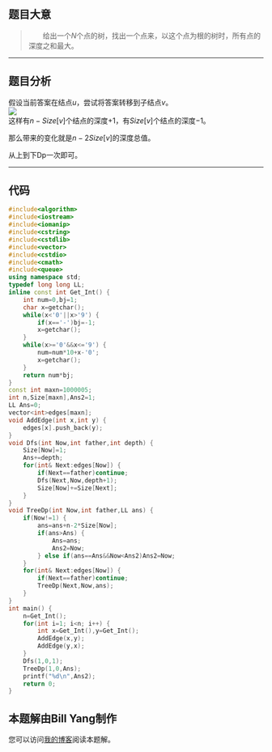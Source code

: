 ## 题目大意
> &ensp;&ensp;&ensp;&ensp;给出一个$N$个点的树，找出一个点来，以这个点为根的树时，所有点的深度之和最大。  

-----
## 题目分析
假设当前答案在结点$u$，尝试将答案转移到子结点$v$。  
![](/img/billyang-1.png)  
这样有$n-Size[v]$个结点的深度$+1$，有$Size[v]$个结点的深度$-1$。  

那么带来的变化就是$n-2Size[v]$的深度总值。  

从上到下Dp一次即可。  

-----
## 代码
```cpp
#include<algorithm>
#include<iostream>
#include<iomanip>
#include<cstring>
#include<cstdlib>
#include<vector>
#include<cstdio>
#include<cmath>
#include<queue>
using namespace std;
typedef long long LL;
inline const int Get_Int() {
	int num=0,bj=1;
	char x=getchar();
	while(x<'0'||x>'9') {
		if(x=='-')bj=-1;
		x=getchar();
	}
	while(x>='0'&&x<='9') {
		num=num*10+x-'0';
		x=getchar();
	}
	return num*bj;
}
const int maxn=1000005;
int n,Size[maxn],Ans2=1;
LL Ans=0;
vector<int>edges[maxn];
void AddEdge(int x,int y) {
	edges[x].push_back(y);
}
void Dfs(int Now,int father,int depth) {
	Size[Now]=1;
	Ans+=depth;
	for(int& Next:edges[Now]) {
		if(Next==father)continue;
		Dfs(Next,Now,depth+1);
		Size[Now]+=Size[Next];
	}
}
void TreeDp(int Now,int father,LL ans) {
	if(Now!=1) {
		ans=ans+n-2*Size[Now];
		if(ans>Ans) {
			Ans=ans;
			Ans2=Now;
		} else if(ans==Ans&&Now<Ans2)Ans2=Now;
	}
	for(int& Next:edges[Now]) {
		if(Next==father)continue;
		TreeDp(Next,Now,ans);
	}
}
int main() {
	n=Get_Int();
	for(int i=1; i<n; i++) {
		int x=Get_Int(),y=Get_Int();
		AddEdge(x,y);
		AddEdge(y,x);
	}
	Dfs(1,0,1);
	TreeDp(1,0,Ans);
	printf("%d\n",Ans2);
	return 0;
}
```

## 本题解由Bill Yang制作
您可以访问[我的博客](https://blog.bill.moe/bzoj1131-Sta/)阅读本题解。  